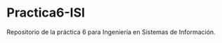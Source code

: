 Practica6-ISI
=============

Repositorio de la práctica 6 para Ingeniería en Sistemas de Información.
